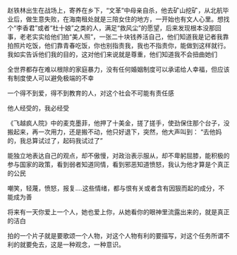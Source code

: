 赵铁林出生在战场上，寄养在乡下，“文革”中母亲自杀，他去矿山挖矿，从北航毕业后，做生意失败，在海南租处就是三陪女住的地方，一开始也有文人心里。想找个“李香君”或者“杜十娘”之类的人，满足“救风尘”的愿望，后来发现根本没那回事，老老实实给他们拍“美人照”，一张二十块钱养活自己，他们知道我是记者我靠拍照片吃饭，他们靠青春吃饭，你也别指责我，我也不指责你，能做到这样就行。我如实告诉他们我的目的，这对他们来说就是尊重，他们知道我不会扭曲她们

全世界都存在难以根除的家庭暴力，没有任何婚姻制度可以承诺给人幸福，但应该有制度使人可以避免极端的不幸

一个得不到爱，得不到教育的人，对这个社会不可能有责任感

他人经受的，我必经受

《飞越疯人院》中的麦克墨菲，他押了十美金，搓了搓手，使劲保住那个台子，没搬起来，再一次用力，还是搬不动，他只好退下，突然，他大声叫到： “去他妈的，我总算试过了，起码我试过了”

能独立地表达自己的观点，却不傲慢，对政治表示服从，却不卑躬屈膝，能积极的参与国家的政策，看到弱者知道同情，看到邪恶知道愤怒，我认为他才算是个真正的公民

嘲笑，轻蔑，愤怒，报复....这些情绪，都与恨有关或者含有因狠而起的成分，不能成为善

将来有一天你爱上一个人，她也爱上你，从她看你的眼神里流露出来的，就是真正的洁白

拍的一个片子就是要歌颂一个人物，对这个人物有利的要描写，对这个任务所谓不利的就要免去，这是一种观念，一种意识。



